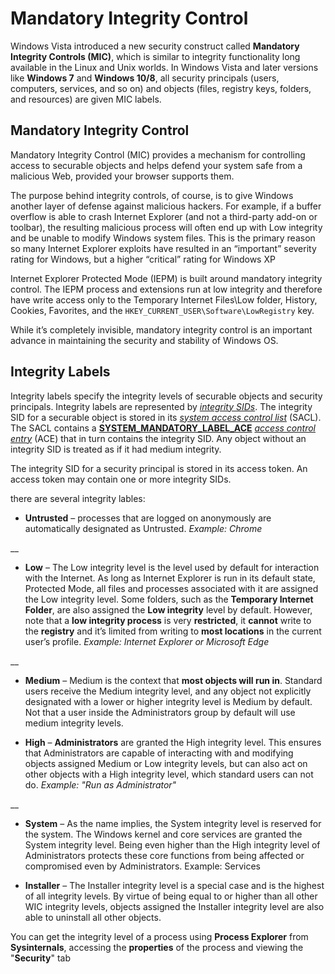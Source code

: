 # Mandatory Integrity Control

Windows Vista introduced a new security construct called **Mandatory Integrity Controls \(MIC\)**, which is similar to integrity functionality long available in the Linux and Unix worlds. In Windows Vista and later versions like **Windows 7** and **Windows 10/8**, all security principals \(users, computers, services, and so on\) and objects \(files, registry keys, folders, and resources\) are given MIC labels.

## Mandatory Integrity Control

Mandatory Integrity Control \(MIC\) provides a mechanism for controlling access to securable objects and helps defend your system safe from a malicious Web, provided your browser supports them.

The purpose behind integrity controls, of course, is to give Windows another layer of defense against malicious hackers. For example, if a buffer overflow is able to crash Internet Explorer \(and not a third-party add-on or toolbar\), the resulting malicious process will often end up with Low integrity and be unable to modify Windows system files. This is the primary reason so many Internet Explorer exploits have resulted in an “important” severity rating for Windows, but a higher “critical” rating for Windows XP

Internet Explorer Protected Mode \(IEPM\) is built around mandatory integrity control. The IEPM process and extensions run at low integrity and therefore have write access only to the Temporary Internet Files\Low folder, History, Cookies, Favorites, and the `HKEY_CURRENT_USER\Software\LowRegistry` key.

While it’s completely invisible, mandatory integrity control is an important advance in maintaining the security and stability of Windows OS.

## Integrity Labels

Integrity labels specify the integrity levels of securable objects and security principals. Integrity labels are represented by [_integrity SIDs_](https://docs.microsoft.com/en-us/windows/desktop/SecGloss/i-gly). The integrity SID for a securable object is stored in its [_system access control list_](https://docs.microsoft.com/en-us/windows/desktop/SecGloss/s-gly) \(SACL\). The SACL contains a [**SYSTEM\_MANDATORY\_LABEL\_ACE**](https://docs.microsoft.com/en-us/windows/desktop/api/Winnt/ns-winnt-system_mandatory_label_ace) [_access control entry_](https://docs.microsoft.com/en-us/windows/desktop/SecGloss/a-gly) \(ACE\) that in turn contains the integrity SID. Any object without an integrity SID is treated as if it had medium integrity.

The integrity SID for a security principal is stored in its access token. An access token may contain one or more integrity SIDs.

there are several integrity lables:



* **Untrusted** – processes that are logged on anonymously are automatically designated as Untrusted. _Example: Chrome_

\_\_

* **Low** – The Low integrity level is the level used by default for interaction with the Internet. As long as Internet Explorer is run in its default state, Protected Mode, all files and processes associated with it are assigned the Low integrity level. Some folders, such as the **Temporary Internet Folder**, are also assigned the **Low integrity** level by default. However, note that a **low integrity process** is very **restricted**, it **cannot** write to the **registry** and it’s limited from writing to **most locations** in the current user’s profile. _Example: Internet Explorer or Microsoft Edge_

\_\_

* **Medium** – Medium is the context that **most objects will run in**. Standard users receive the Medium integrity level, and any object not explicitly designated with a lower or higher integrity level is Medium by default. Not that a user inside the Administrators group by default will use medium integrity levels.



* **High** – **Administrators** are granted the High integrity level. This ensures that Administrators are capable of interacting with and modifying objects assigned Medium or Low integrity levels, but can also act on other objects with a High integrity level, which standard users can not do. _Example: "Run as Administrator"_

\_\_

* **System** – As the name implies, the System integrity level is reserved for the system. The Windows kernel and core services are granted the System integrity level. Being even higher than the High integrity level of Administrators protects these core functions from being affected or compromised even by Administrators. Example: Services



* **Installer** – The Installer integrity level is a special case and is the highest of all integrity levels. By virtue of being equal to or higher than all other WIC integrity levels, objects assigned the Installer integrity level are also able to uninstall all other objects.

You can get the integrity level of a process using **Process Explorer** from **Sysinternals**, accessing the **properties** of the process and viewing the "**Security**" tab



